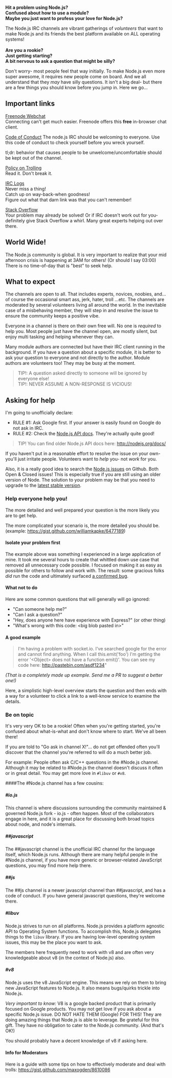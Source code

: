 **Hit a problem using Node.js?**<br>
**Confused about how to use a module?**<br>
**Maybe you just want to profess your love for Node.js?**

The Node.js IRC channels are vibrant gatherings of *volunteers* that want to make 
Node.js and its friends the best platform available on ALL operating systems!
<br>
<br>
**Are you a rookie?**<br>
**Just getting starting?**<br>
**A bit nervous to ask a question that might be silly?**

Don't worry- most people feel that way initially. To make Node.js even more 
super awesome, it requires new people come on board. And we all understand 
that they *may* have silly questions. It isn't a big deal- but there are a 
few things you should know before you jump in. Here we go...

## Important links
[Freenode Webchat](http://webchat.freenode.net/)<br>
Connecting can't get much easier. Freenode offers this **free** in-browser chat client.

[Code of Conduct](http://confcodeofconduct.com/)
The node.js IRC should be welcoming to everyone. Use this code of conduct to check yourself before
you wreck yourself.

tl;dr: behavior that causes people to be unwelcome/uncomfortable should be kept out of the channel.

[Policy on Trolling](http://blog.izs.me/post/30036893703/policy-on-trolling)<br>
Read it. Don't break it.

[IRC Logs](http://logs.nodejs.org/channels)<br>
Never miss a thing!<br>
Catch up on way-back-when goodness!<br>
Figure out what that darn link was that you can't remember!<br>

[Stack Overflow](http://stackoverflow.com/questions/tagged/node.js)<br>
Your problem may already be solved! Or if IRC doesn't work out for you- definitely
give Stack Overflow a whirl. Many great experts helping out over there.

## World Wide!
The Node.js community is global. It is very important to realize that your mid
afternoon crisis is happening at 3AM for others! (Or should I say 03:00) There is
no time-of-day that is "best" to seek help.

## What to expect
The channels are open to all. That includes experts, novices, noobies, and... of 
course the occasional smart ass, jerk, hater, troll ...etc. The channels 
are moderated by several volunteers living all around the world. In the inevitable 
case of a misbehaving member, they will step in and resolve the issue to ensure 
the community keeps a positive vibe.

Everyone in a channel is there on their own free will. No one is *required* to 
help you. Most people just have the channel open, are mostly silent, but enjoy 
multi tasking and helping whenever they can.

Many module authors are connected but have their IRC client running in the 
background. If you have a question about a specific module, it is better to ask 
your question to everyone and not directly to the author. Module authors are 
volunteers too! They may be busy at the moment.

> TIP!: A question asked directly to someone will be ignored by everyone else!<br>
> TIP!: NEVER ASSUME A NON-RESPONSE IS VICIOUS!


## Asking for help
I'm going to unofficially declare:

* RULE #1: Ask Google first. If your answer is easily found on Google do not ask in IRC.
* RULE #2: Check the [Node.js API docs](http://nodejs.org/api/). They're actually quite good!

> TIP! You can find older Node.js API docs here: http://nodejs.org/docs/

If you haven't put in a reasonable effort to resolve the issue on your own- you'll
just irritate people. Volunteers want to *help* you- not *work* for you.

Also, it is a really good idea to search the [Node.js issues](https://github.com/joyent/node/issues) on Github.
Both Open & Closed issues! This is especially true if you are still using an older
version of Node. The solution to your problem may be that you need to upgrade to
the [latest stable version](http://nodejs.org/download/).

### Help everyone help you!
The more detailed and well prepared your question is the more likely 
you are to get help.

The more complicated your scenario is, the more detailed you should be.
(example: https://gist.github.com/williamkapke/6477189)

#### Isolate your problem first
The example above was something I experienced in a large application of mine. 
It took me several hours to create that whittled down use case that removed 
all unnecessary code possible. I focused on making it as easy as possible 
for others to follow and work with. The result: some gracious folks *did* 
run the code and ultimately surfaced [a confirmed bug](https://github.com/joyent/node/issues/6203).

#### What not to do
Here are some common questions that will generally will go ignored:

* "Can someone help me?"
* "Can I ask a question?"
* "Hey, does anyone here have experience with Express?" (or other thing)
* "What's wrong with this code: &lt;big blob pasted in&gt;"

#### A good example
> I'm having a problem with socket.io. I've searched google for the error 
and cannot find anything. When I call this.emit('foo') I'm getting the error
'&lt;Object&gt; does not have a function emit()'. You can see my code here:
http://pastebin.com/asdf1234"

*(That is a completely made up example. Send me a PR to suggest a better one!)*

Here, a simplistic high-level overview starts the question and then ends 
with a way for a volunteer to click a link to a well-know service to examine 
the details.


### Be on topic
It's very very OK to be a rookie! Often when you're getting started, you're 
confused about what-is-what and don't know where to start. We've all been there!

If you are told to "Go ask in channel X!"... do not get offended often you'll 
discover that the channel you're referred to will do a much better job.

For example: People often ask C/C++ questions in the #Node.js channel. Although
it may be related to #Node.js the channel doesn't discuss it often or in great 
detail. You may get more love in `#libuv` or `#v8`.

####The #Node.js channel has a few cousins:
<a name="io.js"></a>
##### #io.js
This channel is where discussions surrounding the community maintained & governed
Node.js fork - io.js - often happen. Most of the collaborators engage in here, and
it is a great place for discussing both broad topics about node, and node's internals.

<a name="#javascript"></a>
##### ##javascript
The ##javascript channel is the unofficial IRC channel for the language itself, which Node.js runs.
Although there are many helpful people in the #Node.js channel, if you have more generic
or browser-related JavaScript questions, you may find more help there.

<a name="#js"></a>
##### ##js
The ##js channel is a newer javascript channel than ##javascript, and has a code of conduct. If you have general javascript questions, they're welcome there.

<a name="libuv"></a>
##### #libuv
Node.js strives to run on all platforms. Node.js provides a platform agnostic API 
to Operating System functions. To accomplish this, Node.js delegates things to the 
`libuv` library. If you are having low-level operating system issues, this may be 
the place you want to ask.

The members here frequently need to work with v8 and are often very knowledgeable 
about v8 (in the context of Node.js) also.

<a name="v8"></a>
##### #v8
Node.js uses the v8 JavaScript engine. This means we rely on them to bring new
JavaScript features to Node.js. It also means bugs/quirks trickle into Node.js.

*Very important to know:*
V8 is a google backed product that is primarily focused on Google products. You 
may not get love if you ask about a specific Node.js issue. DO NOT HATE THEM 
(Google) FOR THIS! They are doing amazing things that Node.js is able to leverage. 
Be grateful for this gift. They have no obligation to cater to the Node.js 
community. (And that's OK!)

You should probably have a decent knowledge of v8 if asking here.

#### Info for Moderators

Here is a guide with some tips on how to effectively moderate and deal with trolls: https://gist.github.com/maxogden/8610086

